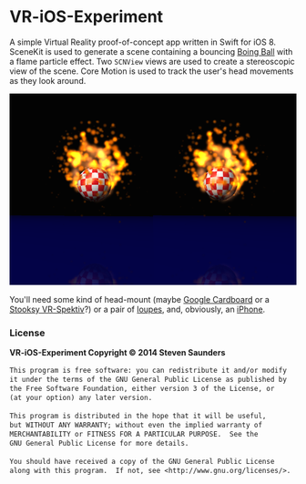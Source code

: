 # VR-iOS-Experiment

A simple Virtual Reality proof-of-concept app written in Swift for iOS 8.
SceneKit is used to generate a scene containing a bouncing 
[Boing Ball](https://en.wikipedia.org/wiki/Amiga) with a flame particle
effect. Two `SCNView` views are used to create a stereoscopic view of the
scene. Core Motion is used to track the user's head movements as they look
around.  

![Screen Shot](screenshot.png "Screen Shot")

You'll need some kind of head-mount (maybe 
[Google Cardboard](http://en.wikipedia.org/wiki/Google_Cardboard) or
a [Stooksy VR-Spektiv](http://www.stooksy.com/)?)
or a pair of [loupes](https://en.wikipedia.org/wiki/Loupe), and, obviously,
an [iPhone](https://www.apple.com/iphone-6/).
 
### License

**VR-iOS-Experiment Copyright © 2014 Steven Saunders**

```
This program is free software: you can redistribute it and/or modify
it under the terms of the GNU General Public License as published by
the Free Software Foundation, either version 3 of the License, or
(at your option) any later version.

This program is distributed in the hope that it will be useful,
but WITHOUT ANY WARRANTY; without even the implied warranty of
MERCHANTABILITY or FITNESS FOR A PARTICULAR PURPOSE.  See the
GNU General Public License for more details.

You should have received a copy of the GNU General Public License
along with this program.  If not, see <http://www.gnu.org/licenses/>.
```
 

